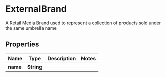 

# ExternalBrand

A Retail Media Brand used to represent a collection of products sold under the same umbrella name

## Properties

| Name | Type | Description | Notes |
|------------ | ------------- | ------------- | -------------|
|**name** | **String** |  |  |



